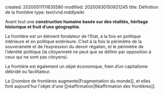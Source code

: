 created: 20200511111635580
modified: 20200930150921245
title: Définition de la frontière
type: text/vnd.mddlywiki

Avant tout une **construction humaine basée sur des réalités, héritage historique et fruit d’une géographie.**

La frontière est  un élément fondateur de l'Etat, à la fois en politique intérieure et en politique extérieure. C’est à la fois le périmètre de la souveraineté et de l’expression du devoir régalien, et le périmètre de l’identité politique (la citoyenneté ne peut que se définir par opposition à ceux qui ne sont pas citoyens). 

La frontière est également un objet économique, frein d’un capitalisme débridé ou facilitateur.

Le [[nombre de frontières augmente|Fragmentation du monde]], et elles font aujourd'hui l'objet d'une [[réaffirmation|Réaffirmation des frontières]].